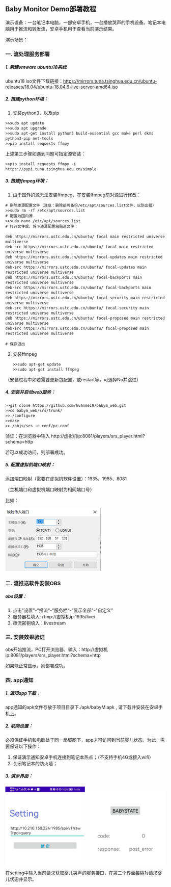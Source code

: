 ## Baby Monitor Demo部署教程

演示设备：一台笔记本电脑，一部安卓手机，一台播放哭声的手机设备。笔记本电脑用于推流和转发流，安卓手机用于查看当前演示结果。

演示场景：



### 一.  流处理服务部署

##### 1. 新建vmware  ubuntu18系统

ubuntu18 iso文件下载链接：https://mirrors.tuna.tsinghua.edu.cn/ubuntu-releases/18.04/ubuntu-18.04.6-live-server-amd64.iso



##### 2. 搭建python环境：

1. 安装python3，以及pip

```
>>sudo apt update
>>sudo apt upgrade
>>sudo apt-get install python3 build-essential gcc make perl dkms python3-pip net-tools
>>pip install requests ffmpy
```

上述第三步骤如遇到问题可指定源安装：

```
>>pip install requests ffmpy -i https://pypi.tuna.tsinghua.edu.cn/simple
```



##### 3. 搭建ffmpeg环境：

1. 由于国外的源无法安装ffmpeg，在安装ffmpeg前对源进行修改：

```
# 删除原源配置文件（注意：删除前可备份/etc/apt/sources.list文件，以防出错）
>>sudo rm -rf /etc/apt/sources.list
# 配置为国内源
>>sudo nano /etc/apt/sources.list
# 打开文件后，将下述源配置粘贴进文件：

deb https://mirrors.ustc.edu.cn/ubuntu/ focal main restricted universe multiverse
deb-src https://mirrors.ustc.edu.cn/ubuntu/ focal main restricted universe multiverse
deb https://mirrors.ustc.edu.cn/ubuntu/ focal-updates main restricted universe multiverse
deb-src https://mirrors.ustc.edu.cn/ubuntu/ focal-updates main restricted universe multiverse
deb https://mirrors.ustc.edu.cn/ubuntu/ focal-backports main restricted universe multiverse
deb-src https://mirrors.ustc.edu.cn/ubuntu/ focal-backports main restricted universe multiverse
deb https://mirrors.ustc.edu.cn/ubuntu/ focal-security main restricted universe multiverse
deb-src https://mirrors.ustc.edu.cn/ubuntu/ focal-security main restricted universe multiverse
deb https://mirrors.ustc.edu.cn/ubuntu/ focal-proposed main restricted universe multiverse
deb-src https://mirrors.ustc.edu.cn/ubuntu/ focal-proposed main restricted universe multiverse

# 保存退出
```

2. 安装ffmpeg

   ```
   >>sudo apt-get update
   >>sudo apt-get install ffmpeg
   ```

 （安装过程中如若需要更新包配置，或restart等，可选择No并跳过）



##### 4. 安装并启动web服务：

```
>>git clone https://github.com/huanmei9/babym_web.git
>>cd babym_web/srs/trunk/
>>./configure
>>make
>>./objs/srs -c conf/pc.conf
```

验证：在浏览器中输入 http://虚拟机ip:8081/players/srs_player.html?schema=http

若可以成功访问，则部署成功。



##### 5. 配置虚拟机端口映射：

添加端口映射（需要在虚拟机软件设置）：1935、1985、8081 

（主机端口和虚拟机端口映射为相同端口号）

比如：

<img src="./imgs/net.png" width="300" />



### 二.  流推送软件安装OBS

##### obs设置：

1. 点击"设置"-"推流"-"服务栏"-"显示全部"-"自定义"
2. 服务器栏填入: rtmp://虚拟机ip:1935/live/
3. 串流密钥填入：livestream



###  三. 安装效果验证

obs开始推流，PC打开浏览器，输入：http://虚拟机ip:8081/players/srs_player.html?schema=http

如果能正常显示，则部署成功。



### 四. app通知

##### 1. 通知app下载：

app通知的apk文件存放于项目目录下./apk/babyM.apk , 请下载并安装在安卓手机上。

##### 2. 联网设置：

必须保证手机和电脑处于同一局域网下，app才可访问到当前婴儿状态。为此，需要保证以下操作：

1. 保证演示通知安卓手机连接到笔记本热点；（不支持手机4G或接入wifi）
2. 关闭笔记本的防火墙；

##### 3. 演示界面：

<center class="half">
    <img src="./imgs/apk1.png" width="250"/>
    <img src="./imgs/apk2.png" width="250"/>
</center>

在setting中输入当前请求获取婴儿哭声的服务接口，在第二个界面每隔1s请求婴儿状态并显示。



